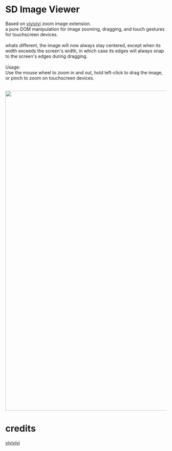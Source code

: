 # SD Image Viewer

Based on [viyiviyi](https://github.com/viyiviyi/stable-diffusion-webui-zoomimage) zoom image extension.<br>
a pure DOM manipulation for image zooming, dragging, and touch gestures for touchscreen devices.<br>
<br>
whats different, the image will now always stay centered, except when its width exceeds the screen's width, in which case its edges will always snap to the screen's edges during dragging.<br>
<br>
Usage:<br>
Use the mouse wheel to zoom in and out, hold left-click to drag the image, or pinch to zoom on touchscreen devices.<br>
<br>
<p align="center">
  <img src="https://github.com/user-attachments/assets/3fc6bf18-f275-4480-b0ed-282b4ec91253", width=1000px>
</p>


# credits
[viyiviyi](https://github.com/viyiviyi)
